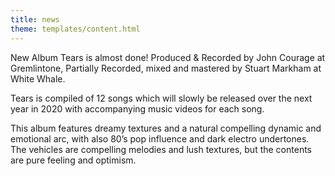 ```yaml
---
title: news
theme: templates/content.html
---
```

New Album Tears is almost done! Produced & Recorded  by John Courage at Gremlintone, Partially Recorded, mixed and mastered by Stuart Markham at White Whale.

Tears is compiled of 12 songs which will slowly be released over the next year in 2020 with accompanying music videos for each song.

This album features dreamy textures and a natural compelling dynamic and emotional arc, with also 80’s pop influence and dark electro undertones. The vehicles are compelling melodies and lush textures, but the contents are pure feeling and optimism.

